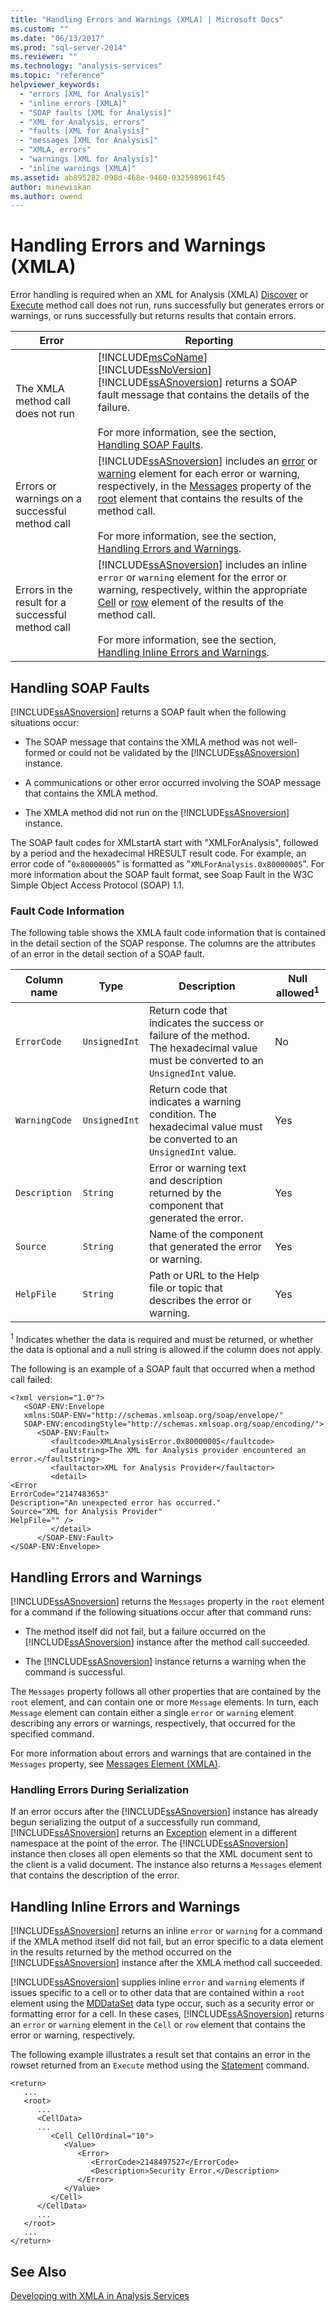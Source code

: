 ```yaml
---
title: "Handling Errors and Warnings (XMLA) | Microsoft Docs"
ms.custom: ""
ms.date: "06/13/2017"
ms.prod: "sql-server-2014"
ms.reviewer: ""
ms.technology: "analysis-services"
ms.topic: "reference"
helpviewer_keywords: 
  - "errors [XML for Analysis]"
  - "inline errors [XMLA]"
  - "SOAP faults [XML for Analysis]"
  - "XML for Analysis, errors"
  - "faults [XML for Analysis]"
  - "messages [XML for Analysis]"
  - "XMLA, errors"
  - "warnings [XML for Analysis]"
  - "inline warnings [XMLA]"
ms.assetid: ab895282-098d-468e-9460-032598961f45
author: minewiskan
ms.author: owend
---
```

# Handling Errors and Warnings (XMLA)
  Error handling is required when an XML for Analysis (XMLA) [Discover](https://docs.microsoft.com/analysis-services/xmla/xml-elements-methods-discover) or [Execute](https://docs.microsoft.com/analysis-services/xmla/xml-elements-methods-execute) method call does not run, runs successfully but generates errors or warnings, or runs successfully but returns results that contain errors.  
  
|Error|Reporting|  
|-----------|---------------|  
|The XMLA method call does not run|[!INCLUDE[msCoName](../../includes/msconame-md.md)] [!INCLUDE[ssNoVersion](../../includes/ssnoversion-md.md)] [!INCLUDE[ssASnoversion](../../includes/ssasnoversion-md.md)] returns a SOAP fault message that contains the details of the failure.<br /><br /> For more information, see the section, [Handling SOAP Faults](#handling_soap_faults).|  
|Errors or warnings on a successful method call|[!INCLUDE[ssASnoversion](../../includes/ssasnoversion-md.md)] includes an [error](https://docs.microsoft.com/analysis-services/xmla/xml-elements-properties/error-element-xmla) or [warning](https://docs.microsoft.com/analysis-services/xmla/xml-elements-properties/warning-element-xmla) element for each error or warning, respectively, in the [Messages](https://docs.microsoft.com/analysis-services/xmla/xml-elements-properties/messages-element-xmla) property of the [root](https://docs.microsoft.com/analysis-services/xmla/xml-elements-properties/root-element-xmla) element that contains the results of the method call.<br /><br /> For more information, see the section, [Handling Errors and Warnings](#handling_errors_and_warnings).|  
|Errors in the result for a successful method call|[!INCLUDE[ssASnoversion](../../includes/ssasnoversion-md.md)] includes an inline `error` or `warning` element for the error or warning, respectively, within the appropriate [Cell](https://docs.microsoft.com/analysis-services/xmla/xml-elements-properties/cell-element-xmla) or [row](https://docs.microsoft.com/analysis-services/xmla/xml-elements-properties/row-element-xmla) element of the results of the method call.<br /><br /> For more information, see the section, [Handling Inline Errors and Warnings](#handling_inline_errors_and_warnings).|  
  
##  <a name="handling_soap_faults"></a> Handling SOAP Faults  
 [!INCLUDE[ssASnoversion](../../includes/ssasnoversion-md.md)] returns a SOAP fault when the following situations occur:  
  
-   The SOAP message that contains the XMLA method was not well-formed or could not be validated by the [!INCLUDE[ssASnoversion](../../includes/ssasnoversion-md.md)] instance.  
  
-   A communications or other error occurred involving the SOAP message that contains the XMLA method.  
  
-   The XMLA method did not run on the [!INCLUDE[ssASnoversion](../../includes/ssasnoversion-md.md)] instance.  
  
 The SOAP fault codes for XMLstartA start with "XMLForAnalysis", followed by a period and the hexadecimal HRESULT result code. For example, an error code of "`0x80000005`" is formatted as "`XMLForAnalysis.0x80000005`". For more information about the SOAP fault format, see Soap Fault in the W3C Simple Object Access Protocol (SOAP) 1.1.  
  
### Fault Code Information  
 The following table shows the XMLA fault code information that is contained in the detail section of the SOAP response. The columns are the attributes of an error in the detail section of a SOAP fault.  
  
|Column name|Type|Description|Null allowed<sup>1</sup>|  
|-----------------|----------|-----------------|------------------------------|  
|`ErrorCode`|`UnsignedInt`|Return code that indicates the success or failure of the method. The hexadecimal value must be converted to an `UnsignedInt` value.|No|  
|`WarningCode`|`UnsignedInt`|Return code that indicates a warning condition. The hexadecimal value must be converted to an `UnsignedInt` value.|Yes|  
|`Description`|`String`|Error or warning text and description returned by the component that generated the error.|Yes|  
|`Source`|`String`|Name of the component that generated the error or warning.|Yes|  
|`HelpFile`|`String`|Path or URL to the Help file or topic that describes the error or warning.|Yes|  
  
 <sup>1</sup> Indicates whether the data is required and must be returned, or whether the data is optional and a null string is allowed if the column does not apply.  
  
 The following is an example of a SOAP fault that occurred when a method call failed:  
  
```  
<?xml version="1.0"?>  
   <SOAP-ENV:Envelope  
   xmlns:SOAP-ENV="http://schemas.xmlsoap.org/soap/envelope/"  
   SOAP-ENV:encodingStyle="http://schemas.xmlsoap.org/soap/encoding/">  
      <SOAP-ENV:Fault>  
         <faultcode>XMLAnalysisError.0x80000005</faultcode>  
         <faultstring>The XML for Analysis provider encountered an error.</faultstring>  
         <faultactor>XML for Analysis Provider</faultactor>  
         <detail>  
<Error  
ErrorCode="2147483653"  
Description="An unexpected error has occurred."  
Source="XML for Analysis Provider"  
HelpFile="" />  
         </detail>  
      </SOAP-ENV:Fault>  
</SOAP-ENV:Envelope>  
```  
  
##  <a name="handling_errors_and_warnings"></a> Handling Errors and Warnings  
 [!INCLUDE[ssASnoversion](../../includes/ssasnoversion-md.md)] returns the `Messages` property in the `root` element for a command if the following situations occur after that command runs:  
  
-   The method itself did not fail, but a failure occurred on the [!INCLUDE[ssASnoversion](../../includes/ssasnoversion-md.md)] instance after the method call succeeded.  
  
-   The [!INCLUDE[ssASnoversion](../../includes/ssasnoversion-md.md)] instance returns a warning when the command is successful.  
  
 The `Messages` property follows all other properties that are contained by the `root` element, and can contain one or more `Message` elements. In turn, each `Message` element can contain either a single `error` or `warning` element describing any errors or warnings, respectively, that occurred for the specified command.  
  
 For more information about errors and warnings that are contained in the `Messages` property, see [Messages Element &#40;XMLA&#41;](https://docs.microsoft.com/analysis-services/xmla/xml-elements-properties/messages-element-xmla).  
  
### Handling Errors During Serialization  
 If an error occurs after the [!INCLUDE[ssASnoversion](../../includes/ssasnoversion-md.md)] instance has already begun serializing the output of a successfully run command, [!INCLUDE[ssASnoversion](../../includes/ssasnoversion-md.md)] returns an [Exception](https://docs.microsoft.com/analysis-services/xmla/xml-elements-properties/exception-element-xmla) element in a different namespace at the point of the error. The [!INCLUDE[ssASnoversion](../../includes/ssasnoversion-md.md)] instance then closes all open elements so that the XML document sent to the client is a valid document. The instance also returns a `Messages` element that contains the description of the error.  
  
##  <a name="handling_inline_errors_and_warnings"></a> Handling Inline Errors and Warnings  
 [!INCLUDE[ssASnoversion](../../includes/ssasnoversion-md.md)] returns an inline `error` or `warning` for a command if the XMLA method itself did not fail, but an error specific to a data element in the results returned by the method occurred on the [!INCLUDE[ssASnoversion](../../includes/ssasnoversion-md.md)] instance after the XMLA method call succeeded.  
  
 [!INCLUDE[ssASnoversion](../../includes/ssasnoversion-md.md)] supplies inline `error` and `warning` elements if issues specific to a cell or to other data that are contained within a `root` element using the [MDDataSet](https://docs.microsoft.com/analysis-services/xmla/xml-data-types/mddataset-data-type-xmla) data type occur, such as a security error or formatting error for a cell. In these cases, [!INCLUDE[ssASnoversion](../../includes/ssasnoversion-md.md)] returns an `error` or `warning` element in the `Cell` or `row` element that contains the error or warning, respectively.  
  
 The following example illustrates a result set that contains an error in the rowset returned from an `Execute` method using the [Statement](https://docs.microsoft.com/analysis-services/xmla/xml-elements-commands/statement-element-xmla) command.  
  
```  
<return>  
   ...  
   <root>  
      ...  
      <CellData>  
      ...  
         <Cell CellOrdinal="10">  
            <Value>  
               <Error>  
                  <ErrorCode>2148497527</ErrorCode>   
                  <Description>Security Error.</Description>   
               </Error>  
            </Value>  
         </Cell>  
      </CellData>  
      ...  
   </root>  
   ...  
</return>  
```  
  
## See Also  
 [Developing with XMLA in Analysis Services](developing-with-xmla-in-analysis-services.md)  
  
  
